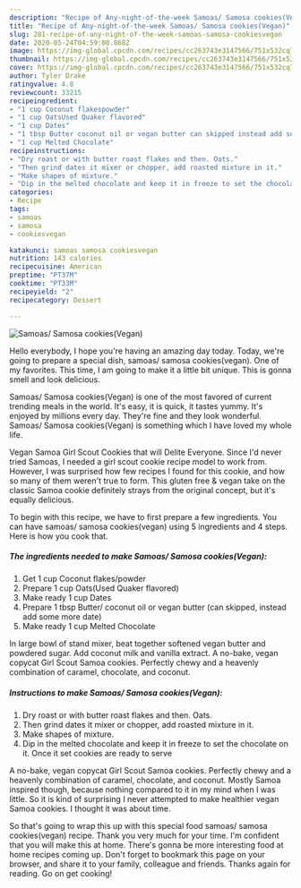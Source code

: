 ```yaml
---
description: "Recipe of Any-night-of-the-week Samoas/ Samosa cookies(Vegan)"
title: "Recipe of Any-night-of-the-week Samoas/ Samosa cookies(Vegan)"
slug: 281-recipe-of-any-night-of-the-week-samoas-samosa-cookiesvegan
date: 2020-05-24T04:59:08.868Z
image: https://img-global.cpcdn.com/recipes/cc263743e3147566/751x532cq70/samoas-samosa-cookiesvegan-recipe-main-photo.jpg
thumbnail: https://img-global.cpcdn.com/recipes/cc263743e3147566/751x532cq70/samoas-samosa-cookiesvegan-recipe-main-photo.jpg
cover: https://img-global.cpcdn.com/recipes/cc263743e3147566/751x532cq70/samoas-samosa-cookiesvegan-recipe-main-photo.jpg
author: Tyler Drake
ratingvalue: 4.8
reviewcount: 33215
recipeingredient:
- "1 cup Coconut flakespowder"
- "1 cup OatsUsed Quaker flavored"
- "1 cup Dates"
- "1 tbsp Butter coconut oil or vegan butter can skipped instead add some more date"
- "1 cup Melted Chocolate"
recipeinstructions:
- "Dry roast or with butter roast flakes and then. Oats."
- "Then grind dates it mixer or chopper, add roasted mixture in it."
- "Make shapes of mixture."
- "Dip in the melted chocolate and keep it in freeze to set the chocolate on it. Once it set cookies are ready to serve"
categories:
- Recipe
tags:
- samoas
- samosa
- cookiesvegan

katakunci: samoas samosa cookiesvegan 
nutrition: 143 calories
recipecuisine: American
preptime: "PT37M"
cooktime: "PT33M"
recipeyield: "2"
recipecategory: Dessert

---
```



![Samoas/ Samosa cookies(Vegan)](https://img-global.cpcdn.com/recipes/cc263743e3147566/751x532cq70/samoas-samosa-cookiesvegan-recipe-main-photo.jpg)

Hello everybody, I hope you're having an amazing day today. Today, we're going to prepare a special dish, samoas/ samosa cookies(vegan). One of my favorites. This time, I am going to make it a little bit unique. This is gonna smell and look delicious.

Samoas/ Samosa cookies(Vegan) is one of the most favored of current trending meals in the world. It's easy, it is quick, it tastes yummy. It's enjoyed by millions every day. They're fine and they look wonderful. Samoas/ Samosa cookies(Vegan) is something which I have loved my whole life.

Vegan Samoa Girl Scout Cookies that will Delite Everyone. Since I&#39;d never tried Samoas, I needed a girl scout cookie recipe model to work from. However, I was surprised how few recipes I found for this cookie, and how so many of them weren&#39;t true to form. This gluten free &amp; vegan take on the classic Samoa cookie definitely strays from the original concept, but it&#39;s equally delicious.


To begin with this recipe, we have to first prepare a few ingredients. You can have samoas/ samosa cookies(vegan) using 5 ingredients and 4 steps. Here is how you cook that.

<!--inarticleads1-->

##### The ingredients needed to make Samoas/ Samosa cookies(Vegan):

1. Get 1 cup Coconut flakes/powder
1. Prepare 1 cup Oats(Used Quaker flavored)
1. Make ready 1 cup Dates
1. Prepare 1 tbsp Butter/ coconut oil or vegan butter (can skipped, instead add some more date)
1. Make ready 1 cup Melted Chocolate


In large bowl of stand mixer, beat together softened vegan butter and powdered sugar. Add coconut milk and vanilla extract. A no-bake, vegan copycat Girl Scout Samoa cookies. Perfectly chewy and a heavenly combination of caramel, chocolate, and coconut. 

<!--inarticleads2-->

##### Instructions to make Samoas/ Samosa cookies(Vegan):

1. Dry roast or with butter roast flakes and then. Oats.
1. Then grind dates it mixer or chopper, add roasted mixture in it.
1. Make shapes of mixture.
1. Dip in the melted chocolate and keep it in freeze to set the chocolate on it. Once it set cookies are ready to serve


A no-bake, vegan copycat Girl Scout Samoa cookies. Perfectly chewy and a heavenly combination of caramel, chocolate, and coconut. Mostly Samoa inspired though, because nothing compared to it in my mind when I was little. So it is kind of surprising I never attempted to make healthier vegan Samoa cookies. I thought it was about time. 

So that's going to wrap this up with this special food samoas/ samosa cookies(vegan) recipe. Thank you very much for your time. I'm confident that you will make this at home. There's gonna be more interesting food at home recipes coming up. Don't forget to bookmark this page on your browser, and share it to your family, colleague and friends. Thanks again for reading. Go on get cooking!
